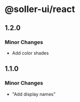 # @soller-ui/react

## 1.2.0

### Minor Changes

- Add color shades

## 1.1.0

### Minor Changes

- "Add display names"
